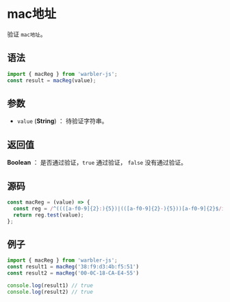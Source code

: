 

# mac地址

验证 `mac地址`。

## 语法

```js
import { macReg } from 'warbler-js';
const result = macReg(value);
```

## 参数

- `value` (**String**) ： 待验证字符串。

## 返回值

**Boolean** ： 是否通过验证，`true` 通过验证， `false` 没有通过验证。

## 源码

```js
const macReg = (value) => {
  const reg = /^((([a-f0-9]{2}:){5})|(([a-f0-9]{2}-){5}))[a-f0-9]{2}$/i;
  return reg.test(value);
};
```

## 例子

```js
import { macReg } from 'warbler-js';
const result1 = macReg('38:f9:d3:4b:f5:51')
const result2 = macReg('00-0C-18-CA-E4-55')

console.log(result1) // true
console.log(result2) // true
```
